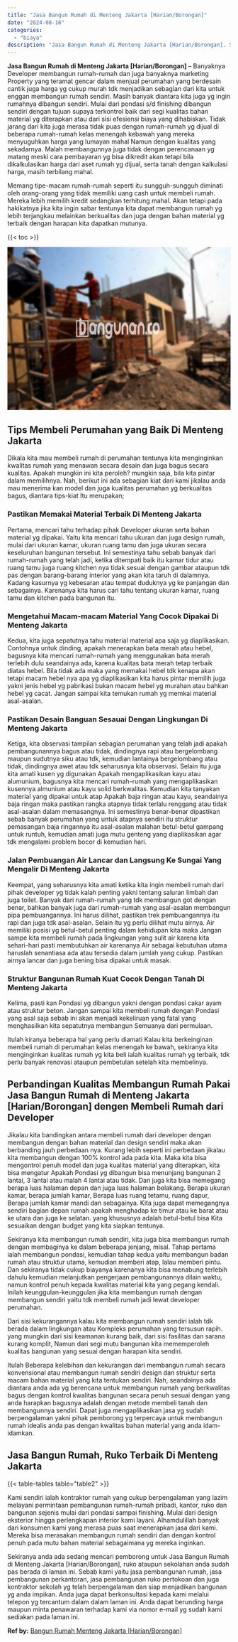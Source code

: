 ```yaml
---
title: "Jasa Bangun Rumah di Menteng Jakarta [Harian/Borongan]"
date: "2024-08-16"
categories: 
  - "biaya"
description: "Jasa Bangun Rumah di Menteng Jakarta [Harian/Borongan]. Sekiranya anda ada sedang mencari pemborong untuk Jasa Bangun Rumah di Menteng Jakarta [Harian/Boron..."
---
```


**Jasa Bangun Rumah di Menteng Jakarta \[Harian/Borongan\]** – Banyaknya Developer membangun rumah-rumah dan juga banyaknya marketing Property yang teramat gencar dalam menjual perumahan yang berdesain cantik juga harga yg cukup murah tdk menjadikan sebagian dari kita untuk enggan membangun rumah sendiri. Masih banyak diantara kita juga yg ingin rumahnya dibangun sendiri. Mulai dari pondasi s/d finishing dibangun sendiri dengan tujuan supaya terkontrol baik dari segi kualitas bahan material yg diterapkan atau dari sisi efesiensi biaya yang dihabiskan. Tidak jarang dari kita juga merasa tidak puas dengan rumah-rumah yg dijual di beberapa rumah-rumah kelas menengah kebawah yang mereka menyuguhkan harga yang lumayan mahal Namun dengan kualitas yang sekadarnya. Malah membangunnya juga tidak dengan perencanaan yg matang meski cara pembayaran yg bisa dikredit akan tetapi bila dikalkulasikan harga dari aset rumah yg dijual, serta tanah dengan kalkulasi harga, masih terbilang mahal.

Memang tipe-macam rumah-rumah seperti itu sungguh-sungguh diminati oleh orang-orang yang tidak memiliki uang cash untuk membeli rumah. Mereka lebih memilih kredit sedangkan terhitung mahal. Akan tetapi pada hakikatnya jika kita ingin sabar tentunya kita dapat membangun rumah yg lebih terjangkau melainkan berkualitas dan juga dengan bahan material yg terbaik dengan harapan kita dapatkan mutunya.

{{< toc >}}

![Jasa Bangun Rumah di Menteng Jakarta [Harian/Borongan]](/images/borong-bangunan-43.png)

## Tips Membeli Perumahan yang Baik Di Menteng Jakarta

Dikala kita mau membeli rumah di perumahan tentunya kita menginginkan kwalitas rumah yang menawan secara desain dan juga bagus secara kualitas. Apakah mungkin ini kita peroleh? mungkin saja, bila kita pintar dalam memilihnya. Nah, berikut ini ada sebagian kiat dari kami jikalau anda mau menerima kan model dan juga kualitas perumahan yg berkualitas bagus, diantara tips-kiat Itu merupakan;

### Pastikan Memakai Material Terbaik Di Menteng Jakarta

Pertama, mencari tahu terhadap pihak Developer ukuran serta bahan material yg dipakai. Yaitu kita mencari tahu ukuran dan juga design rumah, mulai dari ukuran kamar, ukuran ruang tamu dan juga ukuran secara keseluruhan bangunan tersebut. Ini semestinya tahu sebab banyak dari rumah-rumah yang telah jadi, ketika ditempati baik itu kamar tidur atau ruang tamu juga ruang kitchen nya tidak sesuai dengan gambar ataupun tdk pas dengan barang-barang interior yang akan kita taruh di dalamnya. Kadang kasurnya yg kebesaran atau tempat duduknya yg ke panjangan dan sebagainya. Karenanya kita harus cari tahu tentang ukuran kamar, ruang tamu dan kitchen pada bangunan itu.

### Mengetahui Macam-macam Material Yang Cocok Dipakai Di Menteng Jakarta

Kedua, kita juga sepatutnya tahu material material apa saja yg diaplikasikan. Contohnya untuk dinding, apakah menerapkan bata merah atau hebel, bagusnya kita mencari rumah-rumah yang menggunakan bata merah terlebih dulu seandainya ada, karena kualitas bata merah tetap terbaik diatas hebel. Bila tidak ada maka yang memakai hebel tdk kenapa akan tetapi macam hebel nya apa yg diaplikasikan kita harus pintar memilih juga yakni jenis hebel yg pabrikasi bukan macam hebel yg murahan atau bahkan hebel yg cacat. Jangan sampai kita temukan rumah yg memkai material asal-asalan.

### Pastikan Desain Banguan Sesauai Dengan Lingkungan Di Menteng Jakarta

Ketiga, kita observasi tampilan sebagian perumahan yang telah jadi apakah pembangunannya bagus atau tidak, dindingnya rapi atau bergelombang maupun sudutnya siku atau tdk, kemudian lantainya bergelombang atau tidak, dindingnya awet atau tdk seharusnya kita observasi. Selain itu juga kita amati kusen yg digunakan Apakah mengaplikasikan kayu atau alumunium, bagusnya kita mencari rumah-rumah yang mengaplikasikan kusennya almunium atau kayu solid berkwalitas. Kemudian kita tanyakan material yang dipakai untuk atap Apakah baja ringan atau kayu, seandainya baja ringan maka pastikan rangka atapnya tidak terlalu renggang atau tidak asal-asalan dalam memasangnya. Ini semestinya benar-benar dipastikan sebab banyak perumahan yang untuk atapnya sendiri itu struktur pemasangan baja ringannya itu asal-asalan malahan betul-betul gampang untuk runtuh, kemudian amati juga mutu genteng yang diaplikasikan agar tdk mengalami problem bocor di kemudian hari.

### Jalan Pembuangan Air Lancar dan Langsung Ke Sungai Yang Mengalir Di Menteng Jakarta

Keempat, yang seharusnya kita amati ketika kita ingin membeli rumah dari pihak developer yg tidak kalah penting yakni tentang saluran limbah dan juga toilet. Banyak dari rumah-rumah yang tdk membangun got dengan benar, bahkan banyak juga dari rumah-rumah yang asal-asalan membangun pipa pembuangannya. Ini harus dilihat, pastikan trek pembuangannya itu rapi dan juga tdk asal-asalan. Selain itu yg perlu dilihat mutu airnya. Air memiliki posisi yg betul-betul penting dalam kehidupan kita maka Jangan sampe kita membeli rumah pada lingkungan yang sulit air karena kita sehari-hari pasti membutuhkan air karenanya Air sebagai kebutuhan utama haruslah senantiasa ada atau tersedia dalam jumlah yang cukup. Pastikan airnya lancar dan juga bening bisa dipakai untuk masak.

### Struktur Bangunan Rumah Kuat Cocok Dengan Tanah Di Menteng Jakarta

Kelima, pasti kan Pondasi yg dibangun yakni dengan pondasi cakar ayam atau struktur beton. Jangan sampai kita membeli rumah dengan Pondasi yang asal saja sebab ini akan menjadi kekeliruan yang fatal yang menghasilkan kita sepatutnya membangun Semuanya dari permulaan.

Itulah kiranya beberapa hal yang perlu diamati Kalau kita berkeinginan membeli rumah di perumahan kelas menengah ke bawah, sekiranya kita menginginkan kualitas rumah yg kita beli ialah kualitas rumah yg terbaik, tdk perlu banyak renovasi ataupun pembetulan setelah kita membelinya.

## Perbandingan Kualitas Membangun Rumah Pakai Jasa Bangun Rumah di Menteng Jakarta \[Harian/Borongan\] dengen Membeli Rumah dari Developer

Jikalau kita bandingkan antara membeli rumah dari developer dengan membangun dengan bahan material dan design sendiri maka akan berbanding jauh perbedaan nya. Kurang lebih seperti ini perbedaan jikalau kita membangun dengan 100% kontrol ada pada kita. Maka kita bisa mengontrol penuh model dan juga kualitas material yang diterapkan, kita bisa mengatur Apakah Pondasi yg dibangun bisa menunjang bangunan 2 lantai, 3 lantai atau malah 4 lantai atau tidak. Dan juga kita bisa memegang berapa luas halaman depan dan juga luas halaman belakang. Berapa ukuran kamar, berapa jumlah kamar, Berapa luas ruang tetamu, ruang dapur, Berapa jumlah kamar mandi dan sebagainya. Kita juga dapat memegangnya sendiri bagian depan rumah apakah menghadap ke timur atau ke barat atau ke utara dan juga ke selatan. yang khususnya adalah betul-betul bisa Kita sesuaikan dengan budget yang kita siapkan tentunya.

Sekiranya kita membangun rumah sendiri, kita juga bisa membangun rumah dengan membaginya ke dalam beberapa jenjang, misal. Tahap pertama ialah membangun pondasi, kemudian tahap kedua yaitu membangun badan rumah atau struktur utama, kemudian memberi atap, lalau memberi pintu. Dan sekiranya tidak cukup biayanya karenanya kita bisa menabung terlebih dahulu kemudian melanjutkan pengerjaan pembangunannya dilain waktu, namun kontrol penuh kepada kwalitas material kita yang pegang kendali. Inilah keunggulan-keunggulan jika kita membangun rumah dengan membangun sendiri yaitu tdk membeli rumah jadi lewat developer perumahan.

Dari sisi kekurangannya kalau kita membangun rumah sendiri ialah tdk berada dalam lingkungan atau Kompleks perumahan yang tersusun rapih. yang mungkin dari sisi keamanan kurang baik, dari sisi fasilitas dan sarana kurang komplit, Namun dari segi mutu bangunan kita mememperoleh kualitas bangunan yang sesuai dengan harapan kita sendiri.

Itulah Beberapa kelebihan dan kekurangan dari membangun rumah secara konvensional atau membangun rumah sendiri design dan struktur serta macam bahan material yang kita tentukan sendiri. Nah, seandainya ada diantara anda ada yg berencana untuk membangun rumah yang berkwalitas bagus dengan kontrol kwalitas bangunan secara penuh sesuai dengan yang anda harapkan bagusnya adalah dengan metode membeli tanah dan membangunnya sendiri. Dapat juga mengaplikasikan jasa yg sudah berpengalaman yakni pihak pemborong yg terpercaya untuk membangun rumah idealis anda pas dengan kwalitas bahan material yang anda idam-idamkan.

## Jasa Bangun Rumah, Ruko Terbaik Di Menteng Jakarta

{{< table-tables table="table2" >}}

Kami sendiri ialah kontraktor rumah yang cukup berpengalaman yang lazim melayani permintaan pembangunan rumah-rumah pribadi, kantor, ruko dan bangunan sejenis mulai dari pondasi sampai finishing. Mulai dari design eksterior hingga perlengkapan interior kami layani. Alhamdulillah banyak dari konsumen kami yang merasa puas saat menerapkan jasa dari kami. Mereka bisa merasakan membangun rumah sendiri dan dengan kontrol penuh pada mutu bahan material sebagaimana yg mereka inginkan.

Sekiranya anda ada sedang mencari pemborong untuk Jasa Bangun Rumah di Menteng Jakarta \[Harian/Borongan\], ruko ataupun sekolahan anda sudah pas berada di laman ini. Sebab kami yaitu jasa pembangunan rumah, jasa pembangunan perkantoran, jasa pembangunan ruko pertokoan dan juga kontraktor sekolah yg telah berpengalaman dan siap menjadikan bangunan yg anda impikan. Anda juga dapat berkonsultasi kepada kami melalui telepon yg tercantum dalam dalam laman ini. Anda dapat berunding harga maupun minta penawaran terhadap kami via nomor e-mail yg sudah kami sediakan pada laman ini.

**Ref by:** [Bangun Rumah Menteng Jakarta [Harian/Borongan]](https://id.wikipedia.org/wiki/Bangun)
